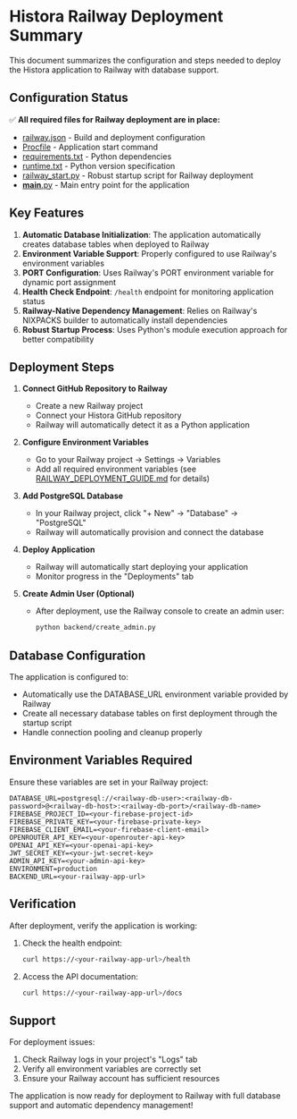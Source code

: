 # Histora Railway Deployment Summary

This document summarizes the configuration and steps needed to deploy the Histora application to Railway with database support.

## Configuration Status

✅ **All required files for Railway deployment are in place:**
- [railway.json](file:///Users/hientranpc/Desktop/Claude/histora/railway.json) - Build and deployment configuration
- [Procfile](file:///Users/hientranpc/Desktop/Claude/histora/Procfile) - Application start command
- [requirements.txt](file:///Users/hientranpc/Desktop/Claude/histora/requirements.txt) - Python dependencies
- [runtime.txt](file:///Users/hientranpc/Desktop/Claude/histora/runtime.txt) - Python version specification
- [railway_start.py](file:///Users/hientranpc/Desktop/Claude/histora/railway_start.py) - Robust startup script for Railway deployment
- [__main__.py](file:///Users/hientranpc/Desktop/Claude/histora/backend/venv/lib/python3.11/site-packages/black/__main__.py) - Main entry point for the application

## Key Features

1. **Automatic Database Initialization**: The application automatically creates database tables when deployed to Railway
2. **Environment Variable Support**: Properly configured to use Railway's environment variables
3. **PORT Configuration**: Uses Railway's PORT environment variable for dynamic port assignment
4. **Health Check Endpoint**: `/health` endpoint for monitoring application status
5. **Railway-Native Dependency Management**: Relies on Railway's NIXPACKS builder to automatically install dependencies
6. **Robust Startup Process**: Uses Python's module execution approach for better compatibility

## Deployment Steps

1. **Connect GitHub Repository to Railway**
   - Create a new Railway project
   - Connect your Histora GitHub repository
   - Railway will automatically detect it as a Python application

2. **Configure Environment Variables**
   - Go to your Railway project → Settings → Variables
   - Add all required environment variables (see [RAILWAY_DEPLOYMENT_GUIDE.md](file:///Users/hientranpc/Desktop/Claude/histora/RAILWAY_DEPLOYMENT_GUIDE.md) for details)

3. **Add PostgreSQL Database**
   - In your Railway project, click "+ New" → "Database" → "PostgreSQL"
   - Railway will automatically provision and connect the database

4. **Deploy Application**
   - Railway will automatically start deploying your application
   - Monitor progress in the "Deployments" tab

5. **Create Admin User (Optional)**
   - After deployment, use the Railway console to create an admin user:
     ```bash
     python backend/create_admin.py
     ```

## Database Configuration

The application is configured to:
- Automatically use the DATABASE_URL environment variable provided by Railway
- Create all necessary database tables on first deployment through the startup script
- Handle connection pooling and cleanup properly

## Environment Variables Required

Ensure these variables are set in your Railway project:

```
DATABASE_URL=postgresql://<railway-db-user>:<railway-db-password>@<railway-db-host>:<railway-db-port>/<railway-db-name>
FIREBASE_PROJECT_ID=<your-firebase-project-id>
FIREBASE_PRIVATE_KEY=<your-firebase-private-key>
FIREBASE_CLIENT_EMAIL=<your-firebase-client-email>
OPENROUTER_API_KEY=<your-openrouter-api-key>
OPENAI_API_KEY=<your-openai-api-key>
JWT_SECRET_KEY=<your-jwt-secret-key>
ADMIN_API_KEY=<your-admin-api-key>
ENVIRONMENT=production
BACKEND_URL=<your-railway-app-url>
```

## Verification

After deployment, verify the application is working:

1. Check the health endpoint:
   ```bash
   curl https://<your-railway-app-url>/health
   ```

2. Access the API documentation:
   ```bash
   curl https://<your-railway-app-url>/docs
   ```

## Support

For deployment issues:
1. Check Railway logs in your project's "Logs" tab
2. Verify all environment variables are correctly set
3. Ensure your Railway account has sufficient resources

The application is now ready for deployment to Railway with full database support and automatic dependency management!